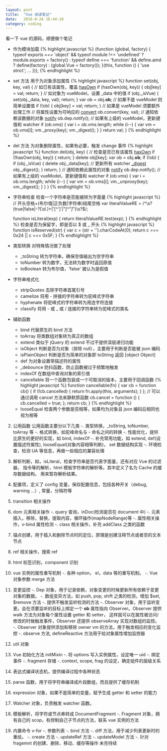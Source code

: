```yaml
---
layout: post
title:  "Vue 阅读笔记"
date:   2016-8-24 16:44:10
category: coding
---
```


看一下 vue 的源码，顺便做个笔记

- 作为模块加载
{% highlight javascript %}
    (function (global, factory) {
        typeof exports === 'object' && typeof module !== 'undefined' ? module.exports = factory() :
        typeof define === 'function' && define.amd ? define(factory) :
        (global.Vue = factory());
    }(this, function () { 'use strict';
        ...
    }));
{% endhighlight %}

- set 方法
用于为对象添加属性
{% highlight javascript %}
    function set(obj, key, val) {
        // 如已有该属性，覆盖 [hasOwn](#)
        if (hasOwn(obj, key)) {
            obj[key] = val;
            return;
        }
        // 如对象为 vueModel，设置 _data 中的值
        if (obj._isVue) {
            set(obj._data, key, val);
            return;
        }
        var ob = obj.__ob__;
        // 如果不是 vueModel 则简单设置值
        if (!ob) {
            obj[key] = val;
            return;
        }
        // 如果是 vueModel 须要额外处理工作
        // 将属性设置为可响应的 [convert](#)
        ob.convert(key, val);
        // 通知依赖该数据的对象 [notify](#)
        ob.dep.notify();
        // 如果有上级的 vueModel，更新键值和 watcher
        if (ob.vms) {
            var i = ob.vms.length;
            while (i--) {
                var vm = ob.vms[i];
                vm._proxy(key);
                vm._digest();
            }
        }
        return val;
    }
{% endhighlight %}

- del 方法
为对象删除属性，如果有必要，触发 change 事件
{% highlight javascript %}
    function del(obj, key) {
        // 检查是否已有该属性 [hasOwn](#)
        if (!hasOwn(obj, key)) {
            return;
        }
        delete obj[key];
        var ob = obj.__ob__;
        if (!ob) {
            if (obj._isVue) {
                delete obj._data[key];
                // 更新所有 watcher [_digest](#)
                obj._digest();
            }
            return;
        }
        // 通知依赖此属性的对象 [notify](#)
        ob.dep.notify();
        // 如果有上级的 vueModel，更新键值和 watcher
        if (ob.vms) {
            var i = ob.vms.length;
            while (i--) {
                var vm = ob.vms[i];
                vm._unproxy(key);
                vm._digest();
            }
        }
    }
{% endhighlight %}

- 字符串检查
检查一个字符串是否能被转为字面量
{% highlight javascript %}
    // 开头空格+(布尔值|正负数|字符串)结尾空格
    var literalValueRE = /^\s?(true|false|-?[\d\.]+|'[^']*'|"[^"]*")\s?$/;

    function isLiteral(exp) {
        return literalValueRE.test(exp);
    }
{% endhighlight %}
检查是否为保留字，即是否以 $ 或 _ 开头
{% highlight javascript %}
function isReserved(str) {
    var c = (str + '').charCodeAt(0);
    return c === 0x24 || c === 0x5F;
}
{% endhighlight %}

- 类型转换
    对特殊情况做了处理
    - _toString 转为字符串，确保空值输出为空字符串
    - toNumber 转为数字，无法转为数字时返回原值
    - toBoolean 转为布尔值，'false' 被认为是假值

- 字符串格式化
    - stripQuotes 去除字符串首尾引号
    - camelize 将用 - 拼接的字符串转为驼峰式字符串
    - hyphenate 将驼峰式的字符串转为用连字符连接
    - classify 将用 - 或 _ 或 / 连接的字符串转为驼峰式的类名

- 辅助函数
    - bind 代替原生的 bind 方法
    - toArray 将类数组对象转为真正的数组
    - extend 类似于 jQuery 的 extend 不过不提供深层递归功能
    - isObject 判断是否为对象（排除 null），主要用于判断是否能被 json 编码
    - isPlainObject 判断是否为简单的对象即 toString 返回 [object Object]
    - def 为对象设置带描述符的属性
    - _debounce 防抖函数，防止函数被过于频繁地触发
    - indexOf 在数组中查询对象的索引值
    - cancellable 将一个函数包装成一个可取消的版本，主要用于回调函数
        {% highlight javascript %}
        function cancellable(fn) {
            var cb = function cb() {
                if (!cb.cancelled) {
                    return fn.apply(this, arguments);
                }
            };
            // 可以通过调用 cancel 方法来静默原函数
            cb.cancel = function () {
                cb.cancelled = true;
            };
            return cb;
        }
        {% endhighlight %}
    - looseEqual 检查两个参数是否相等，如果均为对象且 json 编码后相同也视为相等

2. 公用函数
公用函数主要分以下几类
    -. 类型转换，_toString, toNumber, toArray 等
    -. 格式转换，如驼峰命名与 - 命名之间的转换
    -. 性能优化，提供比原生的更好的实现，如 bind, indexOf
    -. 补充常用功能，如 extend, def(设置描述符属性), looseEqual(对象内容相等判断)，
    set 数据结构实现
    -. 环境检查，检测 UA 等信息，再做一些相应的兼容处理
3. 解析判断，如，isLiteral，检查字符串是否代表字面量，还有对应 Vue 的过滤器，
指令等的解析，html 模板字符串的解析等。其中定义了名为 Cache 的缓存数据结构，
用来暂存解析结果。

4. 配置项，定义了 config 变量，保存配置信息，包括各种开关（debug, warning ...）,
常量，分隔符等

5. transition 相关操作

6. dom 元素相关操作
    -. query 查询，inDoc(检测是否在 document 中)
    -. 元素插入，移除，替换，提取内容，循环操作(mapNodeRange)等
    -. 属性相关操作，v-bind 属性检测
    -. class 相关操作，补充 addClass 之类的函数

7. 锚点创建，用于插入和删除节点时的定位，原理是创建注释节点或者空的文本节点

8. ref 相关操作，搜索 ref

9. html 标签识别，component 识别

10. vue 实例的属性重写机制
    -. 各种 option， el，data 等的重写机制。
    -. Vue 对象参数 merge 方法

11. 变更监控
    -. Dep 对象，用于记录依赖，对象变更的时候更新所有依赖于变更对象的数据。
    -. 数组变异方法，如 push, pop, shift 之类的检测，增加 $set, $remove 方法
    -. 提供不触发监听检测的方法
    -. Observer 对象，用于监听变更。会在须要监听的目标上绑定一个 __ob__ 属性指向
    Observer。Observer 提供 walk 方法为对象每个属性设置 getter 和 setter，
    这样就可以在属性被访问/修改的时候触发事件，Observer 还提供 observeArray 实现对数组的监控。
    -. Observer 对象提供添加和移除 owner vm 的方法，用于触发相应的变化监控
    -. observe 方法, defineReactive 方法用于给对象属性增加监控器

12. util 对象

13. Vue 初始化方法 initMixin
    -. 将 options 写入实例属性，设定唯一 uid
    -. 绑定事件
    -. fragment 存储
    -. context, scope, frag 的设定，确定组件的层级关系

14. 表达式编译状态机，提供编译过程中各种状态

15. parse 函数，用于将字符串编译成片段数组，而且提供了缓存机制

16. expression 对象，如果不是简单的变量，赋予生成 getter 和 setter 的能力

17. Watcher 对象，负责触发 watcher 函数。

18. 模板解析，将字符或节点串转成 DocumentFragment
    -. Fragment 对象，拥有自己的 scop，有控制自己子节点的方法，联系 vue 实例的方法

19. 内置命令 v-for
    -. 参数列表
    -. bind 方法
    -. diff 方法，用于减少列表更新时的重绘。
    -. create 方法
    -. updateRef 方法
    -. updateModel 方法
    -. 针对 fragemnt 的创建、删除、移动、缓存等操作
未完待续

